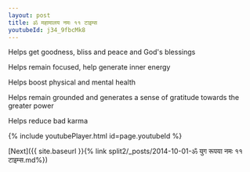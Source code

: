 ```yaml
---
layout: post
title: ॐ महामालय नमः ११ टाइम्स
youtubeId: j34_9fbcMk8
---
```

 
 
Helps get goodness, bliss and peace and God's blessings
 
Helps remain focused, help generate inner energy 
 
Helps boost physical and mental health 
 
Helps remain grounded and generates a sense of gratitude towards the greater power 
 
Helps reduce bad karma
 
 
 
 


{% include youtubePlayer.html id=page.youtubeId %}
 
[Next]({{ site.baseurl }}{% link  split2/_posts/2014-10-01-ॐ युग रूपया नमः ११ टाइम्स.md%})
 
